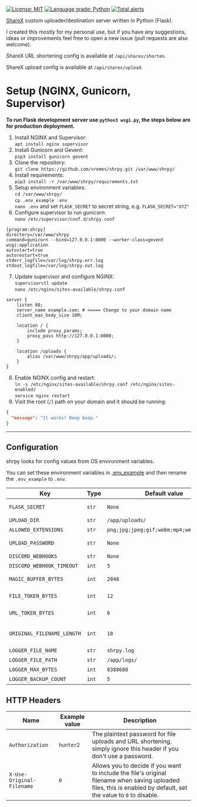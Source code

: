 [![License: MIT](https://img.shields.io/badge/License-MIT-blue.svg)](https://opensource.org/licenses/MIT)
[![Language grade: Python](https://img.shields.io/lgtm/grade/python/g/vremes/shrpy.svg?logo=lgtm&logoWidth=18)](https://lgtm.com/projects/g/vremes/shrpy/context:python)
[![Total alerts](https://img.shields.io/lgtm/alerts/g/vremes/shrpy.svg?logo=lgtm&logoWidth=18)](https://lgtm.com/projects/g/vremes/shrpy/alerts/)

[ShareX](https://getsharex.com/) custom uploader/destination server written in Python (Flask).

I created this mostly for my personal use, but if you have any suggestions, ideas or improvements feel free to open a new issue (pull requests are also welcome).

ShareX URL shortening config is available at `/api/sharex/shorten`.

ShareX upload config is available at `/api/sharex/upload`.

# Setup (NGINX, Gunicorn, Supervisor)

**To run Flask development server use `python3 wsgi.py`, the steps below are for production deployment.**

1. Install NGINX and Supervisor:  
`apt install nginx supervisor`
3. Install Gunicorn and Gevent:  
`pip3 install gunicorn gevent`
4. Clone the repository:  
`git clone https://github.com/vremes/shrpy.git /var/www/shrpy/`
6. Install requirements:  
`pip3 install -r /var/www/shrpy/requirements.txt`
7. Setup environment variables:  
`cd /var/www/shrpy/`  
`cp .env_example .env`  
`nano .env` and set `FLASK_SECRET` to secret string, e.g. `FLASK_SECRET="XYZ"`  
9. Configure supervisor to run gunicorn:  
`nano /etc/supervisor/conf.d/shrpy.conf`
```
[program:shrpy]
directory=/var/www/shrpy
command=gunicorn --bind=127.0.0.1:8000 --worker-class=gevent wsgi:application
autostart=true
autorestart=true
stderr_logfile=/var/log/shrpy.err.log
stdout_logfile=/var/log/shrpy.out.log
```
7. Update supervisor and configure NGINX:  
`supervisorctl update`  
`nano /etc/nginx/sites-available/shrpy.conf`  
```nginx
server {
    listen 80;
    server_name example.com; # <==== Change to your domain name
    client_max_body_size 16M;

    location / {
        include proxy_params;
        proxy_pass http://127.0.0.1:8000;
    }

    location /uploads {
        alias /var/www/shrpy/app/uploads/;
    }
}
 ```
8. Enable NGINX config and restart:  
`ln -s /etc/nginx/sites-available/shrpy.conf /etc/nginx/sites-enabled/`  
`service nginx restart`  
8. Visit the root (`/`) path on your domain and it should be running:
```json
{
  "message": "It works! Beep boop."
}
```
---
## Configuration
shrpy looks for config values from OS environment variables.

You can set these environment variables in [.env_example](https://github.com/vremes/shrpy/blob/master/.env_example) and then rename the `.env_example` to `.env`.

| Key | Type | Default value | Description |
| ------ | ------ | ------ | ------ |
| `FLASK_SECRET` | `str` |  `None` | Secret key for Flask application, see https://flask.palletsprojects.com/en/2.0.x/config/#SECRET_KEY |
| `UPLOAD_DIR` | `str` | `/app/uploads/` | Path for uploaded files. |
| `ALLOWED_EXTENSIONS` | `str` | `png;jpg;jpeg;gif;webm;mp4;webp;txt;m4v` | Allowed file extensions separated by semicolon. |
| `UPLOAD_PASSWORD` | `str` | `None` | The password to protect `/api/upload` and `/api/shorten` endpoints. |
| `DISCORD_WEBHOOKS` | `str` | `None` | Discord webhook URLs separated by semicolon. |
| `DISCORD_WEBHOOK_TIMEOUT` | `int` | `5` | Timeout for Discord webhook requests in seconds. |
| `MAGIC_BUFFER_BYTES` | `int` | `2048` | The amount of bytes `python-magic` will read from uploaded file to determine its extension. |
| `FILE_TOKEN_BYTES` | `int` | `12` | The amount of bytes `secrets.token_urlsafe` will use to generate filenames. |
| `URL_TOKEN_BYTES` | `int` | `6` | The amount of bytes `secrets.token_urlsafe` will use to generate shortened URLs. |
| `ORIGINAL_FILENAME_LENGTH` | `int` | `18` | The amount of characters which will be appended to random filename from original filename when `X-Use-Original-Filename` header value is set to `1`. |
| `LOGGER_FILE_NAME` | `str` | `shrpy.log` | Filename for log file. |
| `LOGGER_FILE_PATH` | `str` | `/app/logs/` | Path for log file. |
| `LOGGER_MAX_BYTES` | `int` | `8388608` | The maximum size of log file in bytes. |
| `LOGGER_BACKUP_COUNT` | `int` | `5` | The amount of log files to backup. |

## HTTP Headers

| Name | Example value | Description |
| ------ | ------ | ------ |
`Authorization` | `hunter2` | The plaintext password for file uploads and URL shortening, simply ignore this header if you don't use a password. |
|`X-Use-Original-Filename` | `0` | Allows you to decide if you want to include the file's original filename when saving uploaded files, this is enabled by default, set the value to `0` to disable. |
